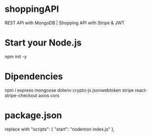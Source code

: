 # shoppingAPI

REST API with MongoDB | Shopping API with Stripe &amp; JWT

# Start your Node.js

npm init -y

# Dipendencies

npm i express mongoose dotenv crypto-js jsonwebtoken stripe react-stripe-checkout
axios cors

# package.json

replace with
"scripts": {
"start": "nodemon index.js"
},
